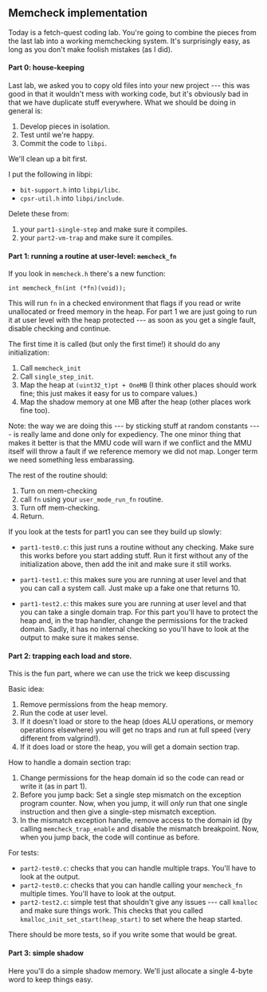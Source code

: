 ## Memcheck implementation

Today is a fetch-quest coding lab.  You're going to combine the pieces
from the last lab into a working memchecking system.   It's surprisingly
easy, as long as you don't make foolish mistakes (as I did).


#### Part 0: house-keeping

Last lab, we asked you to copy old files into your new project --- this was good in that
it wouldn't mess with working code, but it's obviously bad in that we have duplicate 
stuff everywhere.  What we should be doing in general is:
  1. Develop pieces in isolation.
  2. Test until we're happy.
  3. Commit the code to `libpi`.

We'll clean up a bit first.

I put the following in libpi:
 - `bit-support.h` into `libpi/libc`.
 - `cpsr-util.h` into `libpi/include`.

Delete these from:
  1. your `part1-single-step` and make sure it compiles.  
  2. your `part2-vm-trap` and make sure it compiles.

#### Part 1: running a routine at user-level: `memcheck_fn`

If you look in `memcheck.h` there's a new function:

    int memcheck_fn(int (*fn)(void));

This will run `fn` in a checked environment that flags if you read or
write unallocated or freed memory in the heap.  For part 1 we are just
going to run it at user level with the heap protected --- as soon as you
get a single fault, disable checking and continue.

The first time it is called (but only the first time!) it should do
any initialization:

   1. Call `memcheck_init` 
   2. Call `single_step_init`.  
   3. Map the heap at  `(uint32_t)pt + OneMB`
       (I think other places should work fine; this just makes it easy for
       us to compare values.)
   4. Map the shadow memory at one MB after the heap (other places work fine too).

Note: the way we are doing this --- by sticking stuff at random constants
---- is really lame and done only for expediency.  The one minor thing
that makes it better is that the MMU code will warn if we conflict and
the MMU itself will throw a fault if we reference memory we did not map.
Longer term we need something less embarassing.

The rest of the routine should:
   1. Turn on mem-checking
   2. call `fn` using your `user_mode_run_fn` routine.
   3. Turn off mem-checking.
   4. Return.


If you look at the tests for part1 you can see they build up slowly: 
   - `part1-test0.c`: this just runs a routine without any checking.
      Make sure this works before you start adding stuff.  Run it first without
      any of the initialization above, then add the init and make sure it still
      works.

   - `part1-test1.c`: this makes sure you are running at user level and
      that you can call a system call.  Just make up a fake one that
      returns 10.

   - `part1-test2.c`: this makes sure you are running at user level and
      that you can take a single domain trap.    For this part you'll have
      to protect the heap and, in the trap handler, change the permissions
      for the tracked domain.  Sadly, it has no internal checking so
      you'll have to look at the output to make sure it makes sense.

#### Part 2: trapping each load and store.

This is the fun part, where we can use the trick we keep discussing

Basic idea:
  1. Remove permissions from the heap memory.
  2. Run the code at user level.
  3. If it doesn't load or store to the heap (does ALU operations, or memory operations
     elsewhere) you will get no traps and run at full speed (very different from 
     valgrind!).
  4. If it does load or store the heap, you will get a domain section trap.

How to handle a domain section trap:
  1. Change permissions for the heap domain id so the code can read or write it (as 
     in part 1).  
  2. Before you jump back: Set a single step mismatch on the exception program counter.
     Now, when you jump, it will *only* run that one single instruction and then 
     give a single-step mismatch exception.
  3. In the mismatch exception handle, remove access to the domain id (by calling
     `memcheck_trap_enable` and disable the mismatch breakpoint.  Now, when you 
     jump back, the code will continue as before.

For tests:
  - `part2-test0.c`: checks that you can handle multiple traps.  You'll have to 
      look at the output.
  - `part2-test0.c`: checks that you can handle calling your `memcheck_fn` multiple
      times.  You'll have to look at the output.
  - `part2-test2.c`: simple test that shouldn't give any issues --- call `kmalloc`
    and make sure things work.  This checks that you called 
    `kmalloc_init_set_start(heap_start)` to set where the heap started.

There should be more tests, so if you write some that would be great.

#### Part 3: simple shadow

Here you'll do a simple shadow memory.  We'll just allocate a single 4-byte word
to keep things easy.
